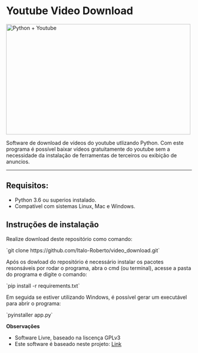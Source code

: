 <h1>Youtube Video Download</h1>
<img src="https://buzzneers.com/wp-content/uploads/2019/10/ytb_pyt.jpg" width="500px" height="300px" alt="Python + Youtube">

<p>Software de download de vídeos do youtube utlizando Python. Com este programa é possível baixar vídeos gratuitamente do youtube sem a necessidade da instalação de ferramentas de terceiros ou exibição de anuncios.</p>
<hr>

<h2>Requisitos:</h2>
<ul>
    <li>Python 3.6 ou superios instalado.</li>
    <li>Compatível com sistemas Linux, Mac e Windows.</li>
</ul>

<h2>Instruções de instalação</h2>
<p>Realize download deste repositório como comando:</p>
 `git clone https://github.com/Italo-Roberto/video_download.git`

<br>
<p>Após os dowload do repositório é necessário instalar os pacotes resonsáveis por rodar o programa, abra o cmd (ou terminal), acesse a pasta do programa e digite o comando:</p>
 `pip install -r requirements.txt`

<br>
<p>Em seguida se estiver utilizando Windows, é possível gerar um executável para abrir o programa:</p>
 `pyinstaller app.py`
<br>

<strong>Observações</strong>
<ul>
    <li>Software Livre, baseado na liscença GPLv3</li>
    <li>Este software é baseado neste projeto: <a href="https://www.geeksforgeeks.org/create-gui-for-downloading-youtube-video-using-python/" target="_blank" rel="noopener noreferrer">Link</a></li>
</ul>

